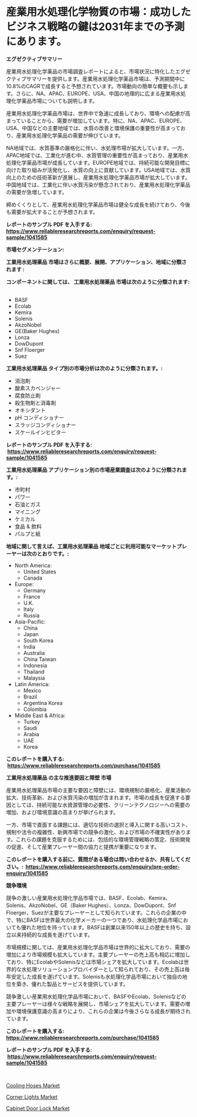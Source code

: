 <p><h1>産業用水処理化学物質の市場：成功したビジネス戦略の鍵は2031年までの予測にあります。</h1></p><p><strong>エグゼクティブサマリー</strong></p>
<p><p>産業用水処理化学薬品の市場調査レポートによると、市場状況に特化したエグゼクティブサマリーを提供します。産業用水処理化学薬品市場は、予測期間中に10.8%のCAGRで成長すると予想されています。市場動向の簡単な概要も示します。さらに、NA、APAC、EUROPE、USA、中国の地理的に広まる産業用水処理化学薬品市場についても説明します。</p><p>産業用水処理化学薬品市場は、世界中で急速に成長しており、環境への配慮が高まっていることから、需要が増加しています。特に、NA、APAC、EUROPE、USA、中国などの主要地域では、水質の改善と環境保護の重要性が高まっており、産業用水処理化学薬品の需要が伸びています。</p><p>NA地域では、水質基準の厳格化に伴い、水処理市場が拡大しています。一方、APAC地域では、工業化が進む中、水質管理の重要性が高まっており、産業用水処理化学薬品市場が成長しています。EUROPE地域では、持続可能な開発目標に向けた取り組みが活発化し、水質の向上に貢献しています。USA地域では、水質向上のための技術革新が進展し、産業用水処理化学薬品市場が拡大しています。中国地域では、工業化に伴い水質汚染が懸念されており、産業用水処理化学薬品の需要が急増しています。</p><p>締めくくりとして、産業用水処理化学薬品市場は健全な成長を続けており、今後も需要が拡大することが予想されます。</p></p>
<p><strong>レポートのサンプル PDF を入手する: <a href="https://www.reliableresearchreports.com/enquiry/request-sample/1041585">https://www.reliableresearchreports.com/enquiry/request-sample/1041585</a></strong></p>
<p><strong>市場セグメンテーション:</strong></p>
<p><strong> 工業用水処理薬品 市場はさらに概要、展開、アプリケーション、地域に分類されます :</strong></p>
<p><strong>コンポーネントに関しては、 工業用水処理薬品 市場は次のように分類されます: &nbsp;</strong></p>
<p><ul><li>BASF</li><li>Ecolab</li><li>Kemira</li><li>Solenis</li><li>AkzoNobel</li><li>GE(Baker Hughes)</li><li>Lonza</li><li>DowDupont</li><li>Snf Floerger</li><li>Suez</li></ul></p>
<p><strong> 工業用水処理薬品 タイプ別の市場分析は次のように分類されます。:</strong></p>
<p><ul><li>消泡剤</li><li>酸素スカベンジャー</li><li>腐食防止剤</li><li>殺生物剤と消毒剤</li><li>オキシダント</li><li>pH コンディショナー</li><li>スラッジコンディショナー</li><li>スケールインヒビター</li></ul></p>
<p><strong>レポートのサンプル PDF を入手する: &nbsp;<a href="https://www.reliableresearchreports.com/enquiry/request-sample/1041585">https://www.reliableresearchreports.com/enquiry/request-sample/1041585</a></strong></p>
<p><strong> 工業用水処理薬品 アプリケーション別の市場産業調査は次のように分類されます。:</strong></p>
<p><ul><li>市町村</li><li>パワー</li><li>石油とガス</li><li>マイニング</li><li>ケミカル</li><li>食品 & 飲料</li><li>パルプと紙</li></ul></p>
<p><strong>地域に関して言えば、工業用水処理薬品 地域ごとに利用可能なマーケットプレーヤーは次のとおりです。:</strong></p>
<p><ul>
    <li>
        North America:
        <ul>
            <li>United States</li>
            <li>Canada</li>
        </ul>
    </li>
    <li>
        Europe:
        <ul>
            <li>Germany</li>
            <li>France</li>
            <li>U.K.</li>
            <li>Italy</li>
            <li>Russia</li>
        </ul>
    </li>
    <li>
        Asia-Pacific:
        <ul>
            <li>China</li>
            <li>Japan</li>
            <li>South Korea</li>
            <li>India</li>
            <li>Australia</li>
            <li>China Taiwan</li>
            <li>Indonesia</li>
            <li>Thailand</li>
            <li>Malaysia</li>
        </ul>
    </li>
    <li>
        Latin America:
        <ul>
            <li>Mexico</li>
            <li>Brazil</li>
            <li>Argentina Korea</li>
            <li>Colombia</li>
        </ul>
    </li>
    <li>
        Middle East & Africa:
        <ul>
            <li>Turkey</li>
            <li>Saudi</li>
            <li>Arabia</li>
            <li>UAE</li>
            <li>Korea</li>
        </ul>
    </li>
    </ul></p>
<p><strong>このレポートを購入する: &nbsp;<a href="https://www.reliableresearchreports.com/purchase/1041585">https://www.reliableresearchreports.com/purchase/1041585</a></strong></p>
<p><strong>工業用水処理薬品 の主な推進要因と障壁 市場</strong></p>
<p><p>産業用水処理薬品市場の主要な要因と障壁には、環境規制の厳格化、産業活動の拡大、技術革新、および水質汚染の増加が含まれます。市場の成長を促進する要因としては、持続可能な水資源管理の必要性、クリーンテクノロジーへの需要の増加、および環境意識の高まりが挙げられます。</p><p>一方、市場で直面する課題には、適切な技術の選択と導入に関する高いコスト、規制や法令の複雑性、新興市場での競争の激化、および市場の不確実性があります。これらの課題を克服するためには、包括的な環境管理戦略の策定、技術開発の促進、そして産業プレーヤー間の協力と提携が重要になります。</p></p>
<p><strong>このレポートを購入する前に、質問がある場合は問い合わせるか、共有してください。:&nbsp; <a href="https://www.reliableresearchreports.com/enquiry/pre-order-enquiry/1041585">https://www.reliableresearchreports.com/enquiry/pre-order-enquiry/1041585</a></strong></p>
<p><strong>競争環境</strong></p>
<p><p>競争の激しい産業用水処理化学品市場では、BASF、Ecolab、Kemira、Solenis、AkzoNobel、GE（Baker Hughes）、Lonza、DowDupont、Snf Floerger、Suezが主要なプレーヤーとして知られています。これらの企業の中で、特にBASFは世界最大の化学メーカーの一つであり、水処理化学品市場においても優れた地位を持っています。BASFは創業以来150年以上の歴史を持ち、設立以来持続的な成長を遂げています。</p><p>市場規模に関しては、産業用水処理化学品市場は世界的に拡大しており、需要の増加により市場規模も拡大しています。主要プレーヤーの売上高も相応に増加しており、特にEcolabやSolenisなどは市場シェアを拡大しています。Ecolabは世界的な水処理ソリューションプロバイダーとして知られており、その売上高は毎年安定した成長を遂げています。Solenisも水処理化学品市場において独自の地位を築き、優れた製品とサービスを提供しています。</p><p>競争激しい産業用水処理化学品市場において、BASFやEcolab、Solenisなどの主要プレーヤーは様々な戦略を展開し、市場シェアを拡大しています。需要の増加や環境保護意識の高まりにより、これらの企業は今後さらなる成長が期待されています。</p></p>
<p><strong>このレポートを購入する: &nbsp; <a href="https://www.reliableresearchreports.com/purchase/1041585">https://www.reliableresearchreports.com/purchase/1041585</a></strong></p>
<p><strong>レポートのサンプル PDF を入手する: &nbsp;<a href="https://www.reliableresearchreports.com/enquiry/request-sample/1041585">https://www.reliableresearchreports.com/enquiry/request-sample/1041585</a></strong><strong></strong></p>
<p>&nbsp;</p>
<p><p><a href="https://mire-aunt-385.notion.site/Cooling-Hoses-Market-with-the-goal-of-estimating-the-market-size-and-future-growth-potential-of-vari-38a179064f8a4811bdc25ec9edc61356">Cooling Hoses Market</a></p><p><a href="https://butternut-bug-553.notion.site/Corner-Lights-Market-Offers-Provide-Insightful-Data-for-the-Time-Period-from-2024-to-2031-and-also-P-f5cc08d5a66545f59c1c25842af16ecc">Corner Lights Market</a></p><p><a href="https://github.com/Glendatilghmankmgz0rbhwpy/Market-Research-Report-List-1/blob/main/cabinet-door-lock-market.md">Cabinet Door Lock Market</a></p></p>